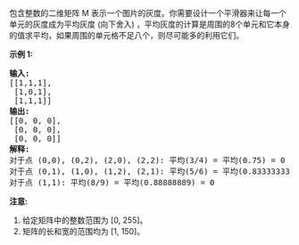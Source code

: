 <html>
 <body>
  <p>
   包含整数的二维矩阵 M 表示一个图片的灰度。你需要设计一个平滑器来让每一个单元的灰度成为平均灰度 (向下舍入) ，平均灰度的计算是周围的8个单元和它本身的值求平均，如果周围的单元格不足八个，则尽可能多的利用它们。
  </p>
  <p>
   <strong>
    示例 1:
   </strong>
  </p>
  <pre>
<strong>输入:</strong>
[[1,1,1],
 [1,0,1],
 [1,1,1]]
<strong>输出:</strong>
[[0, 0, 0],
 [0, 0, 0],
 [0, 0, 0]]
<strong>解释:</strong>
对于点 (0,0), (0,2), (2,0), (2,2): 平均(3/4) = 平均(0.75) = 0
对于点 (0,1), (1,0), (1,2), (2,1): 平均(5/6) = 平均(0.83333333) = 0
对于点 (1,1): 平均(8/9) = 平均(0.88888889) = 0
</pre>
  <p>
   <strong>
    注意:
   </strong>
  </p>
  <ol>
   <li>
    给定矩阵中的整数范围为 [0, 255]。
   </li>
   <li>
    矩阵的长和宽的范围均为 [1, 150]。
   </li>
  </ol>
 </body>
</html>